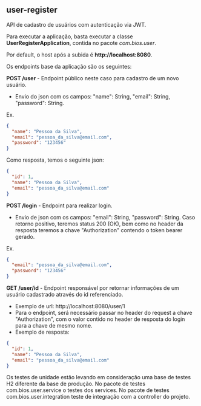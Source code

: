 ## user-register
API de cadastro de usuários com autenticação via JWT.

Para executar a aplicação, basta executar a classe **UserRegisterApplication**, contida no pacote _com.bios.user_.

Por default, o host após a subida é **http://localhost:8080**. 

Os endpoints base da aplicação são os seguintes:


**POST /user** - Endpoint público neste caso para cadastro de um novo usuário.

* Envio do json com os campos: "name": String, "email": String, "password": String.

Ex.
~~~json
{
  "name": "Pessoa da Silva",
  "email": "pessoa_da_silva@email.com",
  "password": "123456"
}
~~~

Como resposta, temos o seguinte json:

~~~json
{
  "id": 1,
  "name": "Pessoa da Silva",
  "email": "pessoa_da_silva@email.com"
}
~~~

**POST /login** - Endpoint para realizar login. 
* Envio de json com os campos: "email": String, "password": String. Caso retorno positivo, teremos status 200 (OK), bem 
como no header da resposta teremos a chave "Authorization" contendo o token bearer gerado.

Ex. 

~~~json
{
  "email": "pessoa_da_silva@email.com",
  "password": "123456"
}
~~~

**GET /user/id** - Endpoint responsável por retornar informações de um usuário cadastrado através do id referenciado.
* Exemplo de url: http://localhost:8080/user/1
* Para o endpoint, será necessário passar no header do request a chave "Authorization", com o valor contido no
header de resposta do login para a chave de mesmo nome.
* Exemplo de resposta:

~~~json
{
  "id": 1,
  "name": "Pessoa da Silva",
  "email": "pessoa_da_silva@email.com"
}
~~~

Os testes de unidade estão levando em consideração uma base de testes H2 diferente da base de produção.
No pacote de testes com.bios.user.service o testes dos services.
No pacote de testes com.bios.user.integration teste de integração com a controller do projeto.